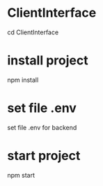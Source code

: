 # ClientInterface
cd ClientInterface

# install project
npm install

# set file .env 
set file .env for backend

# start project
npm start
